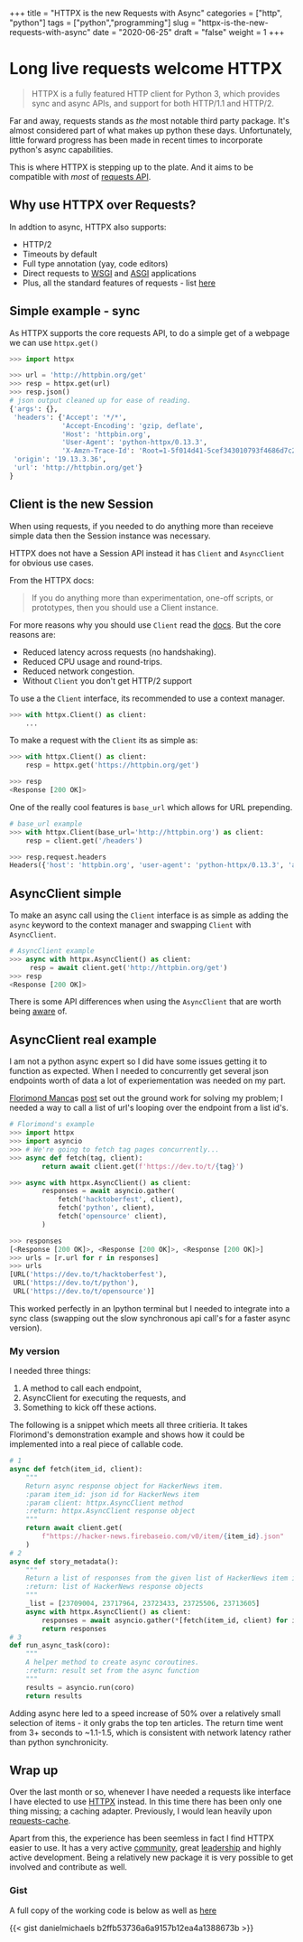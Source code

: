 
+++
title = "HTTPX is the new Requests with Async"
categories = ["http", "python"]
tags = ["python","programming"]
slug = "httpx-is-the-new-requests-with-async"
date = "2020-06-25"
draft = "false"
weight = 1
+++

# Long live requests welcome HTTPX


> HTTPX is a fully featured HTTP client for Python 3, which provides sync and async APIs, and support for both HTTP/1.1 and HTTP/2. 


Far and away, requests stands as *the* most notable third party package. It's almost considered part of what makes up python these days. 
Unfortunately, little forward progress has been made in recent times to incorporate python's async capabilities.

This is where HTTPX is stepping up to the plate. And it aims to be compatible with *most* of [requests API][0]. 

## Why use HTTPX over Requests?

In addtion to async, HTTPX also supports:

- HTTP/2
- Timeouts by default
- Full type annotation (yay, code editors)
- Direct requests to [WSGI][1] and [ASGI][2] applications
- Plus, all the standard features of requests - list [here][3]



## Simple example - sync

As HTTPX supports the core requests API, to do a simple get of a webpage we can use `httpx.get()`

```python
>>> import httpx

>>> url = 'http://httpbin.org/get'
>>> resp = httpx.get(url)
>>> resp.json()
# json output cleaned up for ease of reading.
{'args': {},
 'headers': {'Accept': '*/*',
             'Accept-Encoding': 'gzip, deflate',
             'Host': 'httpbin.org',
             'User-Agent': 'python-httpx/0.13.3',
             'X-Amzn-Trace-Id': 'Root=1-5f014d41-5cef343010793f4686d7c258'},
 'origin': '19.13.3.36',
 'url': 'http://httpbin.org/get'}
}
```

## Client is the new Session

When using requests, if you needed to do anything more than receieve simple data then the Session instance was necessary. 

HTTPX does not have a Session API instead it has `Client` and `AsyncClient` for obvious use cases.

From the HTTPX docs:

> If you do anything more than experimentation, one-off scripts, or prototypes, then you should use a Client instance.

For more reasons why you should use `Client` read the [docs][4]. But the core reasons are:

- Reduced latency across requests (no handshaking).
- Reduced CPU usage and round-trips.
- Reduced network congestion.
- Without `Client` you don't get HTTP/2 support

To use a the `Client` interface, its recommended to use a context manager.

```python
>>> with httpx.Client() as client:
    ...
```

To make a request with the `Client` its as simple as:

```python
>>> with httpx.Client() as client:
    resp = httpx.get('https://httpbin.org/get')

>>> resp
<Response [200 OK]>
```

One of the really cool features is `base_url` which allows for URL prepending.

```python
# base_url example
>>> with httpx.Client(base_url='http://httpbin.org') as client:
    resp = client.get('/headers')

>>> resp.request.headers
Headers({'host': 'httpbin.org', 'user-agent': 'python-httpx/0.13.3', 'accept': '*/*', 'accept-encoding': 'gzip, deflate', 'connection': 'keep-alive'})
```

## AsyncClient simple

To make an async call using the `Client` interface is as simple as adding the `async` keyword to the context manager and swapping `Client` with `AsyncClient`.

```python
# AsyncClient example
>>> async with httpx.AsyncClient() as client:
     resp = await client.get('http://httpbin.org/get')
>>> resp
<Response [200 OK]>
```

There is some API differences when using the `AsyncClient` that are worth being [aware][5] of.

## AsyncClient real example

I am not a python async expert so I did have some issues getting it to function as expected. 
When I needed to concurrently get several json endpoints worth of data a lot of experiementation was needed on my part. 

[Florimond Manca][6]s [post][7] set out the ground work for solving my problem; I needed a way to call a list of url's looping over the endpoint from a list id's. 

```python
# Florimond's example
>>> import httpx
>>> import asyncio
>>> # We're going to fetch tag pages concurrently...
>>> async def fetch(tag, client):
        return await client.get(f'https://dev.to/t/{tag}')

>>> async with httpx.AsyncClient() as client:
        responses = await asyncio.gather(
            fetch('hacktoberfest', client),
            fetch('python', client),
            fetch('opensource' client),
        )

>>> responses
[<Response [200 OK]>, <Response [200 OK]>, <Response [200 OK]>]
>>> urls = [r.url for r in responses]
>>> urls
[URL('https://dev.to/t/hacktoberfest'),
 URL('https://dev.to/t/python'),
 URL('https://dev.to/t/opensource')]
```

This worked perfectly in an Ipython terminal but I needed to integrate into a sync class (swapping out the slow synchronous api call's for a faster async version).

### My version

I needed three things:

1. A method to call each endpoint,
2. AsyncClient for executing the requests, and
3. Something to kick off these actions.

The following is a snippet which meets all three critieria. It takes Florimond's demonstration example and shows how it could be implemented into a real piece of callable code.

```python
# 1
async def fetch(item_id, client):
    """
    Return async response object for HackerNews item.
    :param item_id: json id for HackerNews item
    :param client: httpx.AsyncClient method
    :return: httpx.AsyncClient response object
    """
    return await client.get(
        f"https://hacker-news.firebaseio.com/v0/item/{item_id}.json"
    )
# 2
async def story_metadata():
    """
    Return a list of responses from the given list of HackerNews item id's.
    :return: list of HackerNews response objects
    """
    _list = [23709004, 23717964, 23723433, 23725506, 23713605]
    async with httpx.AsyncClient() as client:
        responses = await asyncio.gather(*[fetch(item_id, client) for item_id in _list])
        return responses
# 3
def run_async_task(coro):
    """
    A helper method to create async coroutines.
    :return: result set from the async function
    """
    results = asyncio.run(coro)
    return results
```

Adding async here led to a speed increase of 50% over a relatively small selection of items - it only grabs the top ten articles. The return time went from 3+ seconds to ~1.1-1.5, which is consistent with network latency rather than python synchronicity.

## Wrap up

Over the last month or so, whenever I have needed a requests like interface I have elected to use [HTTPX][8] instead.
In this time there has been only one thing missing; a caching adapter. Previously, I would lean heavily upon [requests-cache][9].

Apart from this, the experience has been seemless in fact I find HTTPX easier to use. 
It has a very active [community][10], great [leadership][11] and highly active development.
Being a relatively new package it is very possible to get involved and contribute as well.

### Gist

A full copy of the working code is below as well as [here][12]

{{< gist danielmichaels b2ffb53736a6a9157b12ea4a1388673b >}}
<!-- ```python
"""
HackerNews module.
"""
import logging

import asyncio
from operator import itemgetter

import httpx

logging.basicConfig(level=logging.INFO)
logger = logging.getLogger(__name__)


class HackerNews:
    """ Get the top posts trending on HackerNews. """

    def __init__(self):
        self.url = 'https://hacker-news.firebaseio.com/v0/topstories.json'
        self.container = {}
        self.stories = []
        self.responses = []
        self.run()

    def _resp(self):
        """ Return topstories.json which is just an array of post id's. """
        try:
            resp = httpx.get(self.url)
            return resp.json()
        except TimeoutError as err:
            logger.error(err)
        except asyncio.TimeoutError as err:
            logger.error(err)
        except httpx.ConnectTimeout as err:
            logger.error(err)

    def top_ten(self):
        """
        Return a list of the top ten HackerNews stories.
        :return: HackerNews list of story id's
        """
        top_ten = []
        for story_id in self._resp()[:10]:
            top_ten.append(story_id)
        return top_ten

    @staticmethod
    async def fetch(item_id, client):
        """
        Return async response object for HackerNews item.
        :param item_id: json id for HackerNews item
        :param client: httpx.AsyncClient method
        :return: httpx.AsyncClient response object
        """
        return await client.get(
            f"https://hacker-news.firebaseio.com/v0/item/{item_id}.json")

    async def story_metadata(self):
        """
        Return a list of responses from the given list of HackerNews item id's.
        """
        _list = self.top_ten()
        logger.debug(_list)
        async with httpx.AsyncClient() as client:
            logger.debug(client)
            self.responses = await asyncio.gather(
                *[self.fetch(id, client) for id in _list])

    def run_async_task(self, coro=None):
        """
        A helper class to create async coroutines.
        :param coro: a valid coroutine
        :return: result set from the async function
        """
        if coro is None:
            coro = self.story_metadata()

        logger.debug(coro)
        results = asyncio.run(coro)
        return results

    def extract_json(self):
        """
        Extract the response JSON and append to a list
        """
        for data in self.responses:
            results = self.container = data.json()
            self.stories.append(results)

    def sort_by_score(self):
        """
        Sort the list of HackerNews stories by score.
        """
        self.stories = sorted(self.stories, key=itemgetter('score'),
                              reverse=True)

    def run(self):
        """
        Entry point for the class, kicking off all the methods.
        """
        self.run_async_task(self.story_metadata())
        self.extract_json()
        self.sort_by_score()
        
        
hn = HackerNews()
hn.run()
from pprint import pprint
pprint(hn.stories)
``` -->

[0]: https://www.python-httpx.org/compatibility/
[1]: https://www.python-httpx.org/advanced/#calling-into-python-web-apps
[2]: https://www.python-httpx.org/async/#calling-into-python-web-apps
[3]: https://www.python-httpx.org/#features
[4]: https://www.python-httpx.org/advanced/#why-use-a-client
[5]: https://www.python-httpx.org/async/#api-differences
[6]: https://github.com/florimondmanca
[7]: https://dev.to/florimondmanca/httpx-for-hacktoberfest-help-build-the-future-of-python-http-16pj
[8]: https://www.python-httpx.org/
[9]: https://github.com/reclosedev/requests-cache
[10]: https://gitter.im/encode/community
[11]: https://github.com/encode
[12]: https://gist.github.com/danielmichaels/b2ffb53736a6a9157b12ea4a1388673b